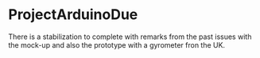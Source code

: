 # ProjectArduinoDue
There is a stabilization to complete with remarks from the past issues with the mock-up and also the prototype with a gyrometer fron the UK.
